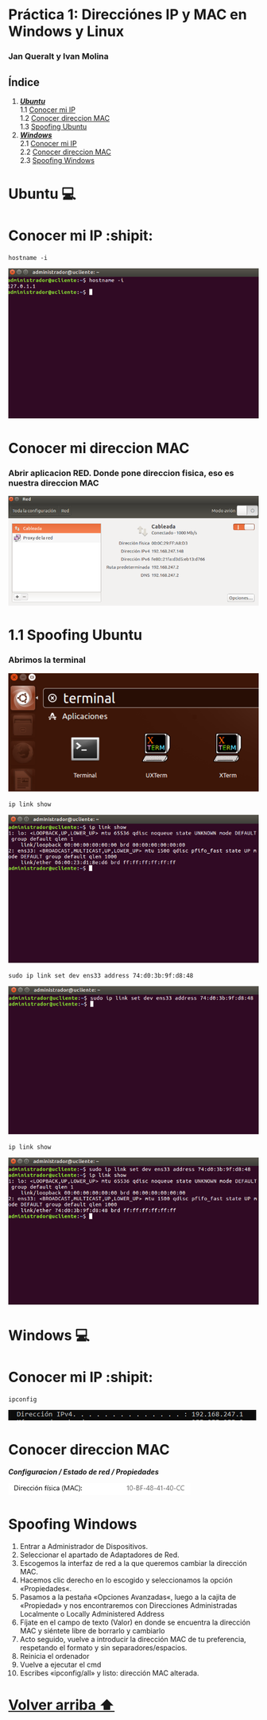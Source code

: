 <div id='id100' />

# Práctica 1: Direcciónes IP y MAC en Windows y Linux
### Jan Queralt y Ivan Molina

 ## **Índice**
 1. [***Ubuntu***](#id1)  
 1.1 [Conocer mi IP](#id2)  
 1.2 [Conocer direccion MAC](#id3)  
 1.3 [Spoofing Ubuntu](#id4)  
 2. [***Windows***](#id5)  
 2.1 [Conocer mi IP](#id44)  
 2.2 [Conocer direccion MAC](#id45)  
 2.3 [Spoofing Windows](#id46)



<div id='id1' />

# Ubuntu :computer:



<div id='id2' />

# Conocer mi IP :shipit:

```
hostname -i
```
![image](img/img1.png)

<div id='id3' />

# Conocer mi direccion MAC
### Abrir aplicacion RED. Donde pone direccion fisica, eso es nuestra direccion MAC
![image](img/img2.png)


<div id='id4' />

# 1.1 Spoofing Ubuntu

### Abrimos la terminal
![image](img/img3.png)

```
ip link show
```
![image](img/img4.png)


```
sudo ip link set dev ens33 address 74:d0:3b:9f:d8:48
```
![image](img/img5.png)


```
ip link show
```
![image](img/img6.png)



<div id='id5' />

# Windows :computer:


<div id='id44' />

# Conocer mi IP :shipit:

```
ipconfig
```
![image](img/img7.png)



<div id='id45' />

# Conocer direccion MAC
***Configuracion / Estado de red / Propiedades***  

![image](img/Captura.PNG)



# Spoofing Windows
1. Entrar a Administrador de Dispositivos.  
2. Seleccionar el apartado de Adaptadores de Red.  
3. Escogemos la interfaz de red a la que queremos cambiar la dirección MAC.  
4. Hacemos clic derecho en lo escogido y seleccionamos la opción «Propiedades«.  
5. Pasamos a la pestaña «Opciones Avanzadas«, luego a la cajita de «Propiedad» y nos encontraremos con Direcciones Administradas Localmente o Locally Administered Address  
6. Fíjate en el campo de texto (Valor) en donde se encuentra la dirección MAC y siéntete libre de borrarlo y cambiarlo  
7. Acto seguido, vuelve a introducir la dirección MAC de tu preferencia, respetando el formato y sin separadores/espacios.  
8. Reinicia el ordenador  
9. Vuelve a ejecutar el cmd  
10. Escribes «ipconfig/all» y listo: dirección MAC alterada.  


<div id='id46' />

# [Volver arriba ⬆️](#id100)  
